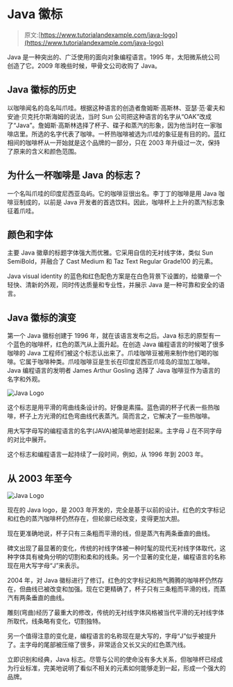 # Java 徽标

> 原文:[https://www.tutorialandexample.com/java-logo](https://www.tutorialandexample.com/java-logo)

Java 是一种突出的、广泛使用的面向对象编程语言。1995 年，太阳微系统公司创造了它。2009 年晚些时候，甲骨文公司收购了 Java。

## Java 徽标的历史

以咖啡闻名的岛名叫爪哇。根据这种语言的创造者詹姆斯·高斯林、亚瑟·范·霍夫和安迪·贝克托尔斯海姆的说法，当时 Sun 公司把这种语言的名字从“OAK”改成了“Java”。詹姆斯·高斯林选择了杯子、碟子和蒸汽的形象，因为他当时在一家咖啡店里。所选的名字代表了咖啡。一杯热咖啡被选为爪哇的象征是有目的的。蓝红相间的咖啡杯从一开始就是这个品牌的一部分，只在 2003 年升级过一次，保持了原来的含义和颜色范围。

## 为什么一杯咖啡是 Java 的标志？

一个名叫爪哇的印度尼西亚岛屿。它的咖啡豆很出名。李丁丁的咖啡是用 Java 咖啡豆制成的，以前是 Java 开发者的首选饮料。因此，咖啡杯上上升的蒸汽标志象征着爪哇。

## 颜色和字体

主要 Java 徽章的标题字体强大而优雅。它采用自信的无衬线字体，类似 Sun SemiBold，并融合了 Cast Medium 和 Taz Text Regular Grade100 的元素。

Java visual identity 的蓝色和红色配色方案是在白色背景下设置的，给徽章一个轻快、清新的外观，同时传达质量和专业性，并展示 Java 是一种可靠和安全的语言。

## Java 徽标的演变

第一个 Java 徽标创建于 1996 年，就在该语言发布之后。Java 标志的原型有一个蓝色的咖啡杯，红色的蒸汽从上面升起。在创造 Java 编程语言的时候喝了很多咖啡的 Java 工程师们被这个标志认出来了。爪哇咖啡豆被用来制作他们喝的咖啡。它属于咖啡种类。爪哇咖啡豆是生长在印度尼西亚爪哇岛的湿加工咖啡。Java 编程语言的发明者 James Arthur Gosling 选择了 Java 咖啡豆作为语言的名字和外观。

![Java Logo](../Images/e73393bdd2735763fb551b21e3f140dd.png)  

这个标志是用平滑的弯曲线条设计的。好像是素描。蓝色调的杯子代表一些热咖啡，杯子上方光滑的红色弯曲线代表蒸汽。简而言之，它解决了一些热咖啡。

用大写字母写的编程语言的名字(JAVA)被简单地密封起来。主字母 J 在不同字母的对比中展开。

这个标志和编程语言一起持续了一段时间，例如，从 1996 年到 2003 年。

## 从 2003 年至今

![Java Logo](../Images/3896bd9d0620b0a4b00d1d13cf72ef98.png)  

现在的 Java logo，是 2003 年开发的，完全是基于以前的设计。红色的文字标记和红色的蒸汽咖啡杯仍然存在，但轮廓已经改变，变得更加大胆。

现在更准确地说，杯子只有三条粗而平滑的线，但是蒸汽有两条垂直的曲线。

碑文出现了最显著的变化，传统的衬线字体被一种时髦的现代无衬线字体取代，这种字体具有棱角分明的切割和柔和的线条。另一个显著的变化是，编程语言的名称现在用大写字母“J”来表示。

2004 年，对 Java 徽标进行了修订。红色的文字标记和热气腾腾的咖啡杯仍然存在，但曲线已被改变和加强。现在它更精确了，杯子只有三条粗而平滑的线，而蒸汽有两条垂直的曲线。

雕刻(弯曲)经历了最重大的修改，传统的无衬线字体风格被当代平滑的无衬线字体所取代，线条略有变化，切割独特。

另一个值得注意的变化是，编程语言的名称现在是大写的，字母“J”似乎被提升了。主字母的尾部被压缩了很多，非常适合又长又尖的红色蒸汽线。

立即识别和经典，Java 标志。尽管与公司的使命没有多大关系，但咖啡杯已经成为行业标准，完美地说明了看似不相关的元素如何能够走到一起，形成一个强大的品牌。